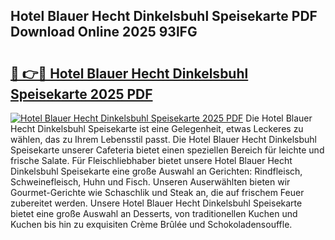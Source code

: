 ## Hotel Blauer Hecht Dinkelsbuhl Speisekarte PDF Download Online 2025 93lFG

# <h2><a href="http://gc8w14h.nevu.top/?p=Hotel+Blauer+Hecht+Dinkelsbuhl+Speisekarte">🔗 👉🔴 Hotel Blauer Hecht Dinkelsbuhl Speisekarte 2025 PDF</a></h2>

[![Hotel Blauer Hecht Dinkelsbuhl Speisekarte 2025 PDF](https://i.imgur.com/dBaPXMq.png)](http://gc8w14h.nevu.top/?p=Hotel+Blauer+Hecht+Dinkelsbuhl+Speisekarte)
Die Hotel Blauer Hecht Dinkelsbuhl Speisekarte ist eine Gelegenheit, etwas Leckeres zu wählen, das zu Ihrem Lebensstil passt. Die Hotel Blauer Hecht Dinkelsbuhl Speisekarte unserer Cafeteria bietet einen speziellen Bereich für leichte und frische Salate. Für Fleischliebhaber bietet unsere Hotel Blauer Hecht Dinkelsbuhl Speisekarte eine große Auswahl an Gerichten: Rindfleisch, Schweinefleisch, Huhn und Fisch. Unseren Auserwählten bieten wir Gourmet-Gerichte wie Schaschlik und Steak an, die auf frischem Feuer zubereitet werden. Unsere Hotel Blauer Hecht Dinkelsbuhl Speisekarte bietet eine große Auswahl an Desserts, von traditionellen Kuchen und Kuchen bis hin zu exquisiten Crème Brûlée und Schokoladensouffle.
